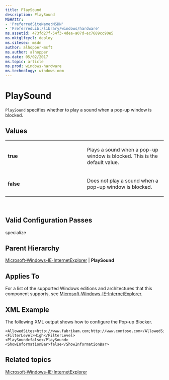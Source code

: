 ```yaml
---
title: PlaySound
description: PlaySound
MSHAttr:
- 'PreferredSiteName:MSDN'
- 'PreferredLib:/library/windows/hardware'
ms.assetid: 473fd27f-54f3-4dea-a07d-ec7689cc90e5
ms.mktglfcycl: deploy
ms.sitesec: msdn
author: alhopper-msft
ms.author: alhopper
ms.date: 05/02/2017
ms.topic: article
ms.prod: windows-hardware
ms.technology: windows-oem
---
```


# PlaySound


`PlaySound` specifies whether to play a sound when a pop-up window is blocked.

## Values


<table>
<colgroup>
<col width="50%" />
<col width="50%" />
</colgroup>
<tbody>
<tr class="odd">
<td><p><strong>true</strong></p></td>
<td><p>Plays a sound when a pop-up window is blocked. This is the default value.</p></td>
</tr>
<tr class="even">
<td><p><strong>false</strong></p></td>
<td><p>Does not play a sound when a pop-up window is blocked.</p></td>
</tr>
</tbody>
</table>

 

## Valid Configuration Passes


specialize

## Parent Hierarchy


[Microsoft-Windows-IE-InternetExplorer](microsoft-windows-ie-internetexplorer.md) | **PlaySound**

## Applies To


For a list of the supported Windows editions and architectures that this component supports, see [Microsoft-Windows-IE-InternetExplorer](microsoft-windows-ie-internetexplorer.md).

## XML Example


The following XML output shows how to configure the Pop-up Blocker.

```
<AllowedSites>http://www.fabrikam.com;http://www.contoso.com</AllowedSites>
<FilterLevel>High</FilterLevel> 
<PlaySound>false</PlaySound> 
<ShowInformationBar>false</ShowInformationBar>
```

## Related topics


[Microsoft-Windows-IE-InternetExplorer](microsoft-windows-ie-internetexplorer.md)

 

 







